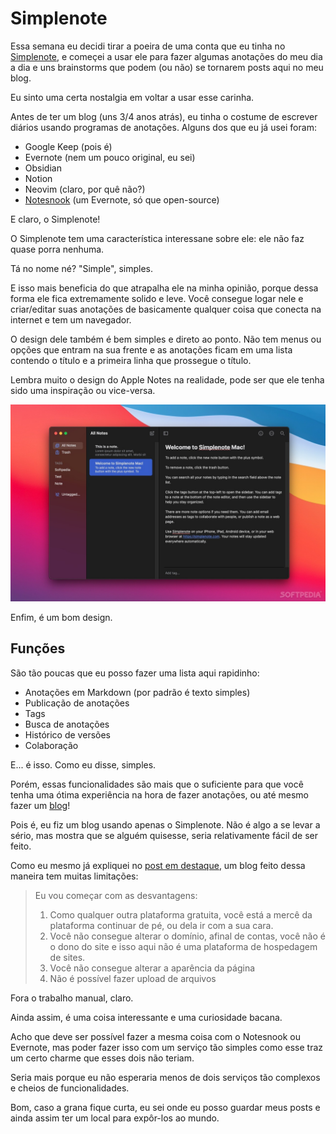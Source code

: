 # Simplenote

Essa semana eu decidi tirar a poeira de uma conta que eu tinha no
[Simplenote](https://simplenote.com), e começei a usar ele para fazer algumas
anotações do meu dia a dia e uns brainstorms que podem (ou não) se tornarem
posts aqui no meu blog.

Eu sinto uma certa nostalgia em voltar a usar esse carinha.

Antes de ter um blog (uns 3/4 anos atrás), eu tinha o costume de escrever
diários usando programas de anotações. Alguns dos que eu já usei foram:

- Google Keep (pois é)
- Evernote (nem um pouco original, eu sei)
- Obsidian
- Notion
- Neovim (claro, por quê não?)
- [Notesnook](https://notesnook.com/) (um Evernote, só que open-source)

E claro, o Simplenote!

O Simplenote tem uma característica interessane sobre ele: ele não faz quase
porra nenhuma.

Tá no nome né? "Simple", simples.

E isso mais beneficia do que atrapalha ele na minha opinião, porque dessa
forma ele fica extremamente solido e leve. Você consegue logar nele e
criar/editar suas anotações de basicamente qualquer coisa que conecta na
internet e tem um navegador.

O design dele também é bem simples e direto ao ponto. Não tem menus ou opções
que entram na sua frente e as anotações ficam em uma lista contendo o título e
a primeira linha que prossegue o título.

Lembra muito o design do Apple Notes na realidade, pode ser que ele tenha sido
uma inspiração ou vice-versa.

![Simplenote rodando no MacOS](https://raw.githubusercontent.com/ventriloquo/ventriloquo.github.io/refs/heads/jekyll/assets/img/simplenote.jpg)

Enfim, é um bom design.

## Funções

São tão poucas que eu posso fazer uma lista aqui rapidinho:

- Anotações em Markdown (por padrão é texto simples)
- Publicação de anotações
- Tags
- Busca de anotações
- Histórico de versões
- Colaboração

E... é isso. Como eu disse, simples.

Porém, essas funcionalidades são mais que o suficiente para que você tenha uma
ótima experiência na hora de fazer anotações, ou até mesmo fazer um [blog](https://app.simplenote.com/p/r23qNc)!

Pois é, eu fiz um blog usando apenas o Simplenote. Não é algo a se levar a
sério, mas mostra que se alguém quisesse, seria relativamente fácil de ser
feito.

Como eu mesmo já expliquei no [post em destaque](http://simp.ly/p/VWNt2L), um
blog feito dessa maneira tem muitas limitações:

> Eu vou começar com as desvantagens:
>
> 1. Como qualquer outra plataforma gratuita, você está a mercê da plataforma continuar de pé, ou dela ir com a sua cara.
> 2. Você não consegue alterar o domínio, afinal de contas, você não é o dono do site e isso aqui não é uma plataforma de hospedagem de sites.
> 3. Você não consegue alterar a aparência da página
> 4. Não é possível fazer upload de arquivos

Fora o trabalho manual, claro.

Ainda assim, é uma coisa interessante e uma curiosidade bacana.

Acho que deve ser possível fazer a mesma coisa com o Notesnook ou Evernote, mas
poder fazer isso com um serviço tão simples como esse traz um certo charme que
esses dois não teriam.

Seria mais porque eu não esperaria menos de dois serviços tão complexos e
cheios de funcionalidades.

Bom, caso a grana fique curta, eu sei onde eu posso guardar meus posts e ainda
assim ter um local para expôr-los ao mundo.
